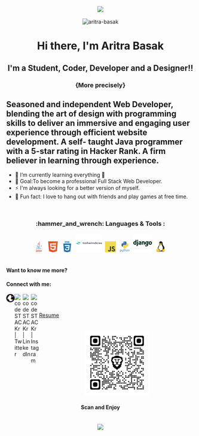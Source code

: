 <div align="center" > <img  src="https://github.com/Aritra-Basak/Repo_items/blob/main/hello-there-hi.gif" /> </div>
<p align="center"> <img src="https://komarev.com/ghpvc/?username=aritra-basak&label=Profile%20views&color=0e75b6&style=flat" alt="aritra-basak" /> </p>
<h1 align="center"> Hi there, I'm Aritra Basak </h1> 
<h2 align="center">I'm a Student, Coder, Developer and a Designer!!</h2>
<h3 align='center'>{More precisely}</h3>
<h2> Seasoned and independent Web Developer, blending the art of design with programming skills to deliver an immersive and engaging user experience through efficient website development. A self- taught Java programmer with a 5-star rating in Hacker Rank. A firm believer in learning through experience.</h2>

- 🌱 I’m currently learning everything 🤣
- 🥅 Goal:To become a professional Full Stack Web Developer.
- ⚡ I'm always looking for a better version of myself.
- 👯 Fun fact: I love to hang out with friends and play games at free time.
<br>

<div align="center">
  
 <h3> :hammer_and_wrench: Languages & Tools :</h3>
<img src="https://github.com/devicons/devicon/blob/master/icons/java/java-original-wordmark.svg" title="Java" alt="Java" width="30" height="30"/>&nbsp;
<img src="https://github.com/devicons/devicon/blob/master/icons/html5/html5-original.svg" title="HTML5" alt="HTML" width="30" height="30"/>&nbsp;
<img src="https://github.com/devicons/devicon/blob/master/icons/css3/css3-plain-wordmark.svg"  title="CSS3" alt="CSS" width="30" height="30"/>&nbsp;
<img src="https://github.com/devicons/devicon/blob/master/icons/tailwindcss/tailwindcss-original-wordmark.svg" title="tailwind" alt="tailwind" width="70" height="50"/>&nbsp;
<img src="https://github.com/devicons/devicon/blob/master/icons/javascript/javascript-original.svg" title="JavaScript" alt="JavaScript" width="30" height="30"/>&nbsp;
<img src="https://github.com/devicons/devicon/blob/master/icons/python/python-original-wordmark.svg" title="Python" alt="Python" width="30" height="30"/>&nbsp;
<img src="https://github.com/devicons/devicon/blob/master/icons/django/django-plain-wordmark.svg" title="django" alt="django" width="50" height="50"/>&nbsp;
<img src="https://github.com/devicons/devicon/blob/master/icons/linux/linux-original.svg" title="linux" alt="linux" width="30" height="30"/>&nbsp;

</div>

<br>

<h4>Want to know me more?</h4>
<h4>Connect with me:</h4>

[<img align="left" alt="codeSTACKr.com" width="22px" src="https://raw.githubusercontent.com/iconic/open-iconic/master/svg/globe.svg" />][website]
[<img align="left" alt="codeSTACKr | Twitter" width="22px" src="https://cdn.jsdelivr.net/npm/simple-icons@v3/icons/twitter.svg" />][twitter]
[<img align="left" alt="codeSTACKr | LinkedIn" width="22px" src="https://cdn.jsdelivr.net/npm/simple-icons@v3/icons/linkedin.svg" />][linkedin]
[<img align="left" alt="codeSTACKr | Instagram" width="22px" src="https://cdn.jsdelivr.net/npm/simple-icons@v3/icons/instagram.svg" />][instagram]

<br>

[website]: https://aritra-basak.github.io/Main/Portfolio/index.html
[twitter]: https://mobile.twitter.com/im_aritra10
[instagram]: https://www.instagram.com/mr._.aritra
[linkedin]: https://www.linkedin.com/in/aritra-basak-java-web-dev

<br> 

<a href="https://drive.google.com/file/d/1yMhLw086vtCgcmXLDa6WD9mRv4E-7TwI/view?usp=sharing" target="_blank">Resume</a>

<br>
<div align="center"><img width="175px" src="https://github.com/Aritra-Basak/QR_scan/blob/main/qrcode_aritra-basak.github.io.png" />
  <h4>Scan and Enjoy</h4>
</div>
<br>

<div align="center"> <img src="https://github.com/Aritra-Basak/Repo_items/blob/main/coding.gif" /> </div>

